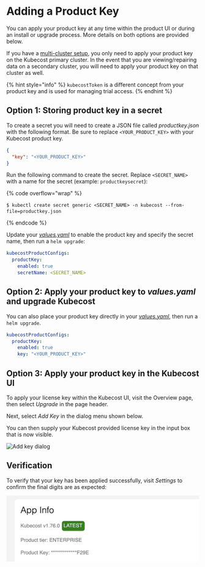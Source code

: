 # Adding a Product Key

You can apply your product key at any time within the product UI or during an install or upgrade process. More details on both options are provided below.

If you have a [multi-cluster setup](/install-and-configure/install/multi-cluster/multi-cluster.md), you only need to apply your product key on the Kubecost primary cluster. In the event that you are viewing/repairing data on a secondary cluster, you will need to apply your product key on that cluster as well.

{% hint style="info" %}
`kubecostToken` is a different concept from your product key and is used for managing trial access.
{% endhint %}

## Option 1: Storing product key in a secret

To create a secret you will need to create a JSON file called _productkey.json_ with the following format. Be sure to replace `<YOUR_PRODUCT_KEY>` with your Kubecost product key.

```json
{ 
  "key": "<YOUR_PRODUCT_KEY>"
}
```

Run the following command to create the secret. Replace `<SECRET_NAME>` with a name for the secret (example: `productkeysecret`):

{% code overflow="wrap" %}
```shell
$ kubectl create secret generic <SECRET_NAME> -n kubecost --from-file=productkey.json
```
{% endcode %}

Update your [_values.yaml_](https://github.com/kubecost/cost-analyzer-helm-chart/blob/d5144c1c5354e2978b56194f10d3a87cd545a100/cost-analyzer/values.yaml#L3420-L3424) to enable the product key and specify the secret name, then run a `helm upgrade`:

```yaml
kubecostProductConfigs:
  productKey:
    enabled: true
    secretName: <SECRET_NAME>
```

## Option 2: Apply your product key to _values.yaml_ and upgrade Kubecost

You can also place your product key directly in your [_values.yaml_](https://github.com/kubecost/cost-analyzer-helm-chart/blob/d5144c1c5354e2978b56194f10d3a87cd545a100/cost-analyzer/values.yaml#L3420-L3424), then run a `helm upgrade`.

```yaml
kubecostProductConfigs:
  productKey:
    enabled: true
    key: "<YOUR_PRODUCT_KEY>"
```

## Option 3: Apply your product key in the Kubecost UI

To apply your license key within the Kubecost UI, visit the Overview page, then select _Upgrade_ in the page header.

Next, select _Add Key_ in the dialog menu shown below.

You can then supply your Kubecost provided license key in the input box that is now visible.

![Add key dialog](/images/add-key-dialog.png)

## Verification

To verify that your key has been applied successfully, visit _Settings_ to confirm the final digits are as expected:

![Verifying a product key](/images/add-key-verification.png)
